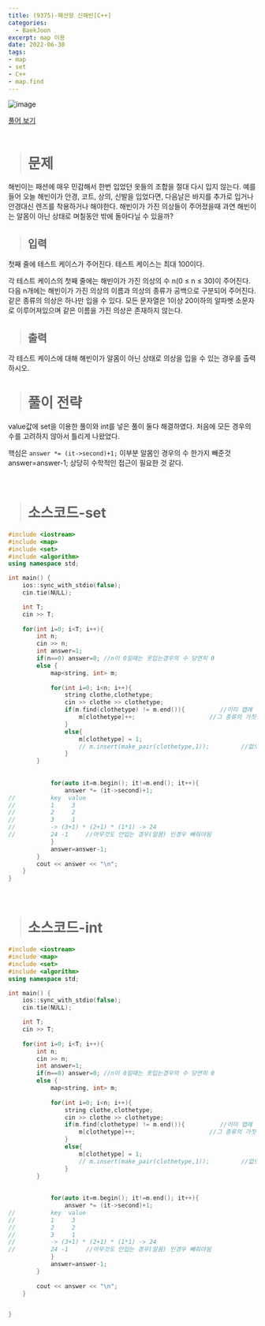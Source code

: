 ```yaml
---
title: (9375)-패션왕 신해빈[C++]
categories: 
  - BaekJoon
excerpt: map 이용
date: 2022-06-30
tags:
- map
- set
- C++
- map.find
---
```


![image](https://user-images.githubusercontent.com/76837780/176617187-5f34845b-05ad-4ce3-b116-bef97da21de6.png)

[풀어 보기](https://www.acmicpc.net/problem/9375)
<br/>
<br/>
> # 문제

해빈이는 패션에 매우 민감해서 한번 입었던 옷들의 조합을 절대 다시 입지 않는다. 예를 들어 오늘 해빈이가 안경, 코트, 상의, 신발을 입었다면, 다음날은 바지를 추가로 입거나 안경대신 렌즈를 착용하거나 해야한다. 해빈이가 가진 의상들이 주어졌을때 과연 해빈이는 알몸이 아닌 상태로 며칠동안 밖에 돌아다닐 수 있을까?
<br/>

> ## 입력

첫째 줄에 테스트 케이스가 주어진다. 테스트 케이스는 최대 100이다.

각 테스트 케이스의 첫째 줄에는 해빈이가 가진 의상의 수 n(0 ≤ n ≤ 30)이 주어진다.
다음 n개에는 해빈이가 가진 의상의 이름과 의상의 종류가 공백으로 구분되어 주어진다. 같은 종류의 의상은 하나만 입을 수 있다.
모든 문자열은 1이상 20이하의 알파벳 소문자로 이루어져있으며 같은 이름을 가진 의상은 존재하지 않는다.
<br/>

> ## 출력

각 테스트 케이스에 대해 해빈이가 알몸이 아닌 상태로 의상을 입을 수 있는 경우를 출력하시오.
<br/>

> # 풀이 전략

value값에 set을 이용한 풀이와 int를 넣은 풀이 둘다 해결하였다.
처음에 모든 경우의 수를 고려하지 않아서 틀리게 나왔었다.

핵심은 `answer *= (it->second)+1;` 이부분 알몸인 경우의 수 한가지 빼준것 answer=answer-1;
상당히 수학적인 접근이 필요한 것 같다.

<br/>

> # 소스코드-set

```c++ 
#include <iostream>
#include <map>
#include <set>
#include <algorithm>
using namespace std;

int main() {
	ios::sync_with_stdio(false);
	cin.tie(NULL);

	int T;
	cin >> T;	
	
	for(int i=0; i<T; i++){
		int n;
		cin >> n;
		int answer=1;
		if(n==0) answer=0; //n이 0일때는 옷입는경우의 수 당연히 0
		else {
			map<string, int> m;
			
			for(int i=0; i<n; i++){
				string clothe,clothetype;
				cin >> clothe >> clothetype;
        		if(m.find(clothetype) != m.end()){          //이미 맵에 해당 종류 있으면
        		    m[clothetype]++;                     //그 종류의 가짓수(value) 1 증가
        		}
       			else{
           			m[clothetype] = 1;
        		    // m.insert(make_pair(clothetype,1));         //없으면 1로 초기화해서 추가
        		}				
		}
	
              	
        	for(auto it=m.begin(); it!=m.end(); it++){
        		answer *= (it->second)+1;
//        	key  value
//			1     3
//			2     2
//			3     1
//        	-> (3+1) * (2+1) * (1*1) -> 24
//        	24 -1     //아무것도 안입는 경우(알몸) 인경우 빼줘야됨 
			}
	    	answer=answer-1;
		} 	
		cout << answer << "\n";				
	}
}
```
<br />



> # 소스코드-int

```c++
#include <iostream>
#include <map>
#include <set>
#include <algorithm>
using namespace std;

int main() {
	ios::sync_with_stdio(false);
	cin.tie(NULL);

	int T;
	cin >> T;	
	
	for(int i=0; i<T; i++){
		int n;
		cin >> n;
		int answer=1;
		if(n==0) answer=0; //n이 0일때는 옷입는경우의 수 당연히 0
		else {
			map<string, int> m;
			
			for(int i=0; i<n; i++){
				string clothe,clothetype;
				cin >> clothe >> clothetype;
        		if(m.find(clothetype) != m.end()){          //이미 맵에 해당 종류 있으면
        		    m[clothetype]++;                     //그 종류의 가짓수(value) 1 증가
        		}
       			else{
           			m[clothetype] = 1;
        		    // m.insert(make_pair(clothetype,1));         //없으면 1로 초기화해서 추가
        		}				
		}
	
              	
        	for(auto it=m.begin(); it!=m.end(); it++){
        		answer *= (it->second)+1;
//        	key  value
//			1     3
//			2     2
//			3     1
//        	-> (3+1) * (2+1) * (1*1) -> 24
//        	24 -1     //아무것도 안입는 경우(알몸) 인경우 빼줘야됨 
			}
	    	answer=answer-1;
		} 
		
		cout << answer << "\n";				
	}


}
```
